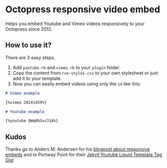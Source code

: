 # Octopress responsive video embed

Helps you embed Youtube and Vimeo videos responsively to your Octopress since 2012.

## How to use it?

There are 3 easy steps.

1. Add ```youtube.rb``` and ```vimeo.rb``` to your ```plugin``` folder.
2. Copy the content from ```rve-styles.css``` to your own stylesheet or just add it to your template.
3. Now you can easily embed videos using only the ```id``` like this:

```markdown
# Vimeo example

{%vimeo 20241459%}

# Youtube example

{%youtube QWq0bSvc31A%}
```

## Kudos

Thanks go to Anders M. Andersen for his [blogpost about responsive embeds](http://amobil.se/2011/11/responsive-embeds/) and to Portway Point for their [Jekyll Youtube Liquid Template Tag Gist](http://www.portwaypoint.co.uk/jekyll-youtube-liquid-template-tag-gist/)